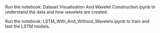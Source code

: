 Run the notebook: Dataset Visualisation And Wavelet Construction.ipynb to understand the data and how wavelets are created.

Run the notebook: LSTM_With_And_Without_Wavelets.ipynb to train and test the LSTM models.
